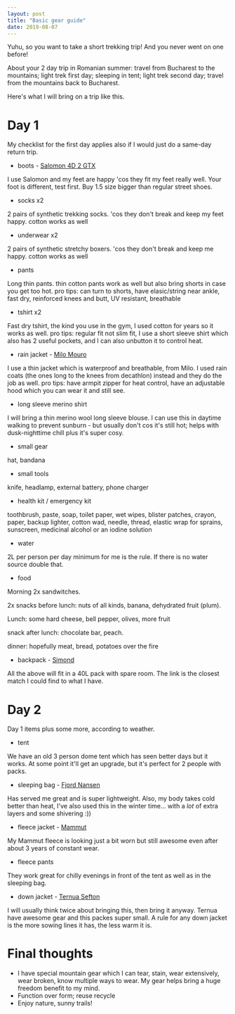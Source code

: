```yaml
---
layout: post
title: "Basic gear guide"
date: 2019-08-07
---
```


Yuhu, so you want to take a short trekking trip! And you never went on one before! 

About your 2 day trip in Romanian summer: travel from Bucharest to the mountains; light trek first day; sleeping in tent; light trek second day; travel from the mountains back to Bucharest.

Here's what I will bring on a trip like this.

# Day 1
My checklist for the first day applies also if I would just do a same-day return trip.

* boots - [Salomon 4D 2 GTX](https://www.salomon.com/en-us/shop/product/quest-4d-3-gtxr.html#1191=9861)

I use Salomon and my feet are happy 'cos they fit my feet really well. Your foot is different, test first. Buy 1.5 size bigger than regular street shoes.

* socks x2

2 pairs of synthetic trekking socks. 'cos they don't break and keep my feet happy. cotton works as well

* underwear x2

2 pairs of synthetic stretchy boxers. 'cos they don't break and keep me happy. cotton works as well

* pants

Long thin pants. thin cotton pants work as well but also bring shorts in case you get too hot. pro tips: can turn to shorts, have elasic/string near ankle, fast dry, reinforced knees and butt, UV resistant, breathable

* tshirt x2

Fast dry tshirt, the kind you use in the gym, I used cotton for years so it works as well. pro tips: regular fit not slim fit, I use a short sleeve shirt which also has 2 useful pockets, and I can also unbutton it to control heat.

* rain jacket - [Milo Mouro](https://www.nootkasport.ro/imbracaminte-barbati/imbracaminte/geci-de-trekking--87/geaca-milo-mouro--34497.htm)

I use a thin jacket which is waterproof and breathable, from Milo. I used rain coats (the ones long to the knees from decathlon) instead and they do the job as well. pro tips: have armpit zipper for heat control, have an adjustable hood which you can wear it and still see. 	

* long sleeve merino shirt

I will bring a thin merino wool long sleeve blouse. I can use this in daytime walking to prevent sunburn - but usually don't cos it's still hot; helps with dusk-nighttime chill plus it's super cosy.

* small gear

hat, bandana

* small tools

knife, headlamp, external battery, phone charger

* health kit / emergency kit

toothbrush, paste, soap, toilet paper, wet wipes, blister patches, crayon, paper, backup lighter, cotton wad, needle, thread, elastic wrap for sprains, sunscreen, medicinal alcohol or an iodine solution

* water

2L per person per day minimum for me is the rule. If there is no water source double that.

* food

Morning 2x sandwitches. 

2x snacks before lunch: nuts of all kinds, banana, dehydrated fruit (plum). 

Lunch: some hard cheese, bell pepper, olives, more fruit

snack after lunch: chocolate bar, peach.

dinner: hopefully meat, bread, potatoes over the fire

* backpack - [Simond](https://www.simond.com/jorasses-backpack-40-l-id_8241621)

All the above will fit in a 40L pack with spare room. The link is the closest match I could find to what I have.


# Day 2
Day 1 items plus some more, according to weather.

* tent

We have an old 3 person dome tent which has seen better days but it works. At some point it'll get an upgrade, but it's perfect for 2 people with packs.

* sleeping bag - [Fjord Nansen](https://www.fjordnansen.pl/product-eng-23009-FINMARK-MID-4-C-850g-sleeping-bag.html)

Has served me great and is super lightweight. Also, my body takes cold better than heat, I've also used this in the winter time... with a _lot_ of extra layers and some shivering :)) 

* fleece jacket - [Mammut](https://www.amazon.co.uk/Mammut-Phase-Mens-Jacket-blue/dp/B00XCZUSRU/ref=sr_1_58?qid=1565202011&refinements=p_89%3AMammut&s=camping-hiking&sr=1-58&th=1)

My Mammut fleece is looking just a bit worn but still awesome even after about 3 years of constant wear.

* fleece pants

They work great for chilly evenings in front of the tent as well as in the sleeping bag.

* down jacket - [Ternua Sefton](https://www.ternua.com/com/sefton-jacket-1642670-2287.html)

I will usually think twice about bringing this, then bring it anyway. Ternua have awesome gear and this packes super small. A rule for any down jacket is the more sowing lines it has, the less warm it is.

# Final thoughts
* I have special mountain gear which I can tear, stain, wear extensively, wear broken, know multiple ways to wear. My gear helps bring a huge freedom benefit to my mind.
* Function over form; reuse recycle
* Enjoy nature, sunny trails!